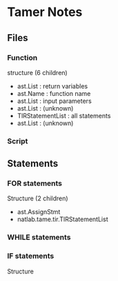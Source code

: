 # Tamer Notes

## Files

### Function

structure (6 children)

- ast.List : return variables
- ast.Name : function name
- ast.List : input parameters
- ast.List : (unknown)
- TIRStatementList : all statements
- ast.List : (unknown)

### Script



## Statements

### FOR statements

Structure (2 children)

- ast.AssignStmt
- natlab.tame.tir.TIRStatementList

### WHILE statements

### IF statements

Structure




